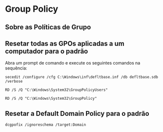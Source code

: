 # Group Policy

## Sobre as Políticas de Grupo

## Resetar todas as GPOs aplicadas a um computador para o padrão

Abra um prompt de comando e execute os seguintes comandos na sequência:

```secedit /configure /cfg C:\Windows\inf\defltbase.inf /db defltbase.sdb /verbose```

```RD /S /Q "C:\Windows\System32\GroupPolicyUsers"```

```RD /S /Q "C:\Windows\System32\GroupPolicy"```

## Resetar a Default Domain Policy para o padrão

```dcgpofix /ignoreschema /target:Domain```
